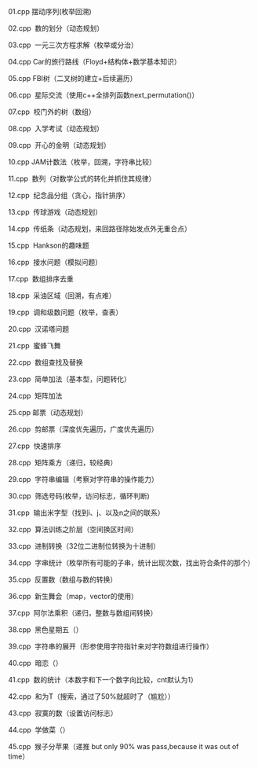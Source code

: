 01.cpp  摆动序列(枚举回溯)

02.cpp  数的划分（动态规划）

03.cpp  一元三次方程求解（枚举或分治）

04.cpp  Car的旅行路线（Floyd+结构体+数学基本知识）

05.cpp  FBI树（二叉树的建立+后续遍历）

06.cpp  星际交流（使用c++全排列函数next_permutation()）

07.cpp  校门外的树（数组）

08.cpp  入学考试（动态规划）

09.cpp  开心的金明（动态规划）

10.cpp  JAM计数法（枚举，回溯，字符串比较）

11.cpp  数列（对数学公式的转化并抓住其规律）

12.cpp  纪念品分组（贪心，指针排序）

13.cpp  传球游戏（动态规划）

14.cpp  传纸条（动态规划，来回路径除始发点外无重合点）

15.cpp  Hankson的趣味题

16.cpp  接水问题（模拟问题）

17.cpp  数组排序去重

18.cpp  采油区域（回溯，有点难）

19.cpp  调和级数问题（枚举，查表）

20.cpp  汉诺塔问题

21.cpp  蜜蜂飞舞

22.cpp  数组查找及替换

23.cpp  简单加法（基本型，问题转化）

24.cpp  矩阵加法

25.cpp 邮票（动态规划）

26.cpp  剪邮票（深度优先遍历，广度优先遍历）

27.cpp  快速排序

28.cpp  矩阵乘方（递归，较经典）

29.cpp  字符串编辑（考察对字符串的操作能力）

30.cpp  筛选号码(枚举，访问标志，循环判断)

31.cpp  输出米字型（找到i、j、以及n之间的联系）

32.cpp  算法训练之阶层（空间换区时间）

33.cpp  进制转换（32位二进制位转换为十进制）

34.cpp  字串统计（枚举所有可能的子串，统计出现次数，找出符合条件的那个）

35.cpp  反置数（数组与数的转换）

36.cpp  新生舞会（map，vector的使用）

37.cpp  阿尔法乘积（递归，整数与数组间转换）

38.cpp  黑色星期五（）

39.cpp  字符串的展开（形参使用字符指针来对字符数组进行操作）

40.cpp  暗恋（）

41.cpp  数的统计（本数字和下一个数字向比较，cnt默认为1）

42.cpp  和为T（搜索，通过了50%就超时了（尴尬））

43.cpp  寂寞的数（设置访问标志）

44.cpp  学做菜（）

45.cpp  猴子分苹果（递推 but only 90% was pass,because it was out of time）

